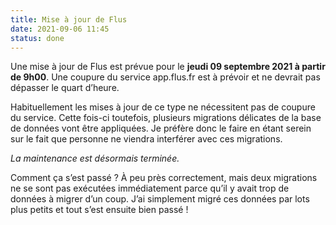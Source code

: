 ```yaml
---
title: Mise à jour de Flus
date: 2021-09-06 11:45
status: done
---
```


Une mise à jour de Flus est prévue pour le **jeudi 09 septembre 2021 à partir
de 9h00**. Une coupure du service app.flus.fr est à prévoir et ne devrait pas
dépasser le quart d’heure.

Habituellement les mises à jour de ce type ne nécessitent pas de coupure du
service. Cette fois-ci toutefois, plusieurs migrations délicates de la base de
données vont être appliquées. Je préfère donc le faire en étant serein sur le
fait que personne ne viendra interférer avec ces migrations.

_La maintenance est désormais terminée._

Comment ça s’est passé ? À peu près correctement, mais deux migrations ne se
sont pas exécutées immédiatement parce qu’il y avait trop de données à migrer
d’un coup. J’ai simplement migré ces données par lots plus petits et tout s’est
ensuite bien passé !
